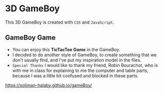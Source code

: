 # **3D GameBoy**

This 3D GameBoy is created with `CSS` and `JavaScript`.

## **GameBoy Game**

* You can enjoy this **TicTacToe Game** in the GameBoy.
* I decided to do another style of GameBoy, to create something that we don't usually find, and I've put my inspiration model in the files.
* `Special Thanks`  I would like to thank my friend, Robin Bourachot, who is with me in class for explaining to me the computer and table parts, because I was a little bit confused and blocked in these parts.

https://soliman-halaby.github.io/gameBoy/


